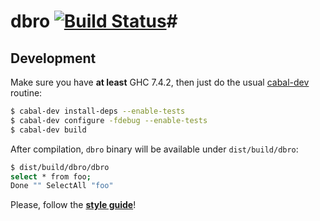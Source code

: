 # dbro [![Build Status](https://secure.travis-ci.org/superbobry/dbro.png)](http://travis-ci.org/superbobry/dbro)#

Development
-----------

Make sure you have **at least** GHC 7.4.2, then just do the usual
[cabal-dev](http://hackage.haskell.org/package/cabal-dev) routine:

```bash
$ cabal-dev install-deps --enable-tests
$ cabal-dev configure -fdebug --enable-tests
$ cabal-dev build
```

After compilation, `dbro` binary will be available under `dist/build/dbro`:

```bash
$ dist/build/dbro/dbro
select * from foo;
Done "" SelectAll "foo"
```

Please, follow the [**style guide**](https://github.com/tibbe/haskell-style-guide)!
